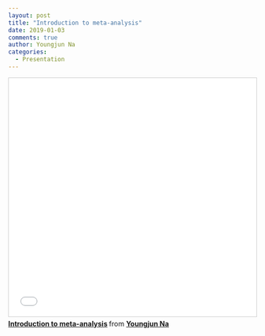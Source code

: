 ```yaml
---
layout: post
title: "Introduction to meta-analysis"
date: 2019-01-03
comments: true
author: Youngjun Na
categories:
  - Presentation
---
```


<iframe src="//www.slideshare.net/slideshow/embed_code/key/zU3IiG92nkN42S" width="595" height="485" frameborder="0" marginwidth="0" marginheight="0" scrolling="no" style="border:1px solid #CCC; border-width:1px; margin-bottom:5px; max-width: 100%;" allowfullscreen> </iframe> <div style="margin-bottom:5px"> <strong> <a href="//www.slideshare.net/YoungjunNa/introduction-to-metaanalysis" title="Introduction to meta-analysis" target="_blank">Introduction to meta-analysis</a> </strong> from <strong><a href="https://www.slideshare.net/YoungjunNa" target="_blank">Youngjun Na</a></strong> </div>

